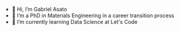 - 👋 Hi, I’m Gabriel Asato
- 👀 I’m a PhD in Materials Engineering in a career transition process
- 🌱 I’m currently learning Data Science at Let's Code
